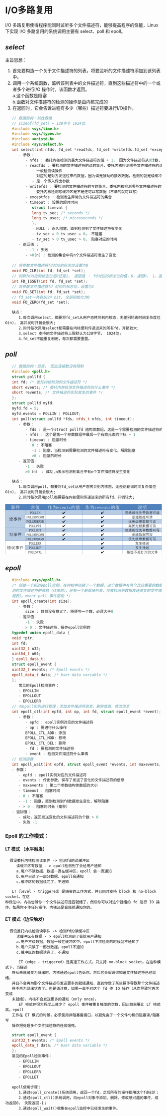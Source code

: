 # I/O多路复用
I/O 多路复用使得程序能同时监听多个文件描述符，能够提高程序的性能，Linux 下实现 I/O 多路复用的系统调用主要有 select、poll 和 epoll。

## ***select***
   主旨思想：   
   1. 首先要构造一个关于文件描述符的列表，将要监听的文件描述符添加到该列表中。   
   2. 调用一个系统函数，监听该列表中的文件描述符，直到这些描述符中的一个或者多个进行I/O
   操作时，该函数才返回。   
      a.这个函数是阻塞   
      b.函数对文件描述符的检测的操作是由内核完成的   
   3. 在返回时，它会告诉进程有多少（哪些）描述符要进行I/O操作。   
```c++
   // 数据结构：线性数组
   // sizeof(fd_set) = 128字节 1024位
   #include <sys/time.h>
   #include <sys/types.h>
   #include <unistd.h>
   #include <sys/select.h>
   int select(int nfds, fd_set *readfds, fd_set *writefds,fd_set *exceptfds, struct timeval *timeout);
      - 参数：
         - nfds : 委托内核检测的最大文件描述符的值 + 1， 因为文件描述符从0计数， 最大值+1才能取到最大的那个文件描述符
         - readfds : 要检测的文件描述符的读的集合，委托内核检测哪些文件描述符的读的属性
            - 一般检测读操作
            - 对应的是对方发送过来的数据，因为读是被动的接收数据，检测的就是读缓冲区
            - 是一个传入传出参数
         - writefds : 要检测的文件描述符的写的集合，委托内核检测哪些文件描述符的写的属性
            - 委托内核检测写缓冲区是不是还可以写数据（不满的就可以写）
         - exceptfds : 检测发生异常的文件描述符的集合
         - timeout : 设置的超时时间
            struct timeval {
            long tv_sec; /* seconds */
            long tv_usec; /* microseconds */
            };
            - NULL : 永久阻塞，直到检测到了文件描述符有变化
            - tv_sec = 0 tv_usec = 0， 不阻塞
            - tv_sec > 0 tv_usec > 0， 阻塞对应的时间
      - 返回值 :
         - -1 : 失败
         - >0(n) : 检测的集合中有n个文件描述符发生了变化
      
   // 将参数文件描述符fd对应的标志位设置为0
   void FD_CLR(int fd, fd_set *set);
   // 判断fd对应的标志位是0还是1， 返回值 ： fd对应的标志位的值，0，返回0， 1，返回1
   int FD_ISSET(int fd, fd_set *set);
   // 将参数文件描述符fd 对应的标志位，设置为1
   void FD_SET(int fd, fd_set *set);
   // fd_set一共有1024 bit, 全部初始化为0
   void FD_ZERO(fd_set *set);
```
```
   缺点：   
      1.每次调用select，都要将fd_set从用户态拷贝到内核态，无差别轮询时间复杂度位O(n)， 高并发时开销会很大;   
      2.同时每次调用select都需要在内核便利传递进来的所有fd，开销较大;   
      3.select 支持的文件描述符上限默认为128字节， 1024位;   
      4.fd_set不能重复利用，每次都需要重置。   
```

## ***poll***

```c++
   // 数据结构：链表， 因此连接数没有限制
   #include <poll.h>
   struct pollfd {
   int fd; /* 委托内核检测的文件描述符 */
   short events; /* 委托内核检测文件描述符的什么事件 */
   short revents; /* 文件描述符实际发生的事件 */
   };
   struct pollfd myfd;
   myfd.fd = 5;
   myfd.events = POLLIN | POLLOUT;
   int poll(struct pollfd *fds, nfds_t nfds, int timeout);
      - 参数：
         - fds : 是一个struct pollfd 结构体数组，这是一个需要检测的文件描述符的集合
         - nfds : 这个是第一个参数数组中最后一个有效元素的下标 + 1
         - timeout : 阻塞时长
            0 : 不阻塞
            -1 : 阻塞，当检测到需要检测的文件描述符有变化，解除阻塞
            >0 : 阻塞的时长
      - 返回值：
         -1 : 失败
         >0（n） : 成功,n表示检测到集合中有n个文件描述符发生变化
```

```
   缺点：   
      1.每次调用poll，都要将fd_set从用户态拷贝到内核态，无差别轮询时间复杂度位O(n)， 高并发时开销会很大;   
      2.同时每次调用poll都需要在内核便利传递进来的所有fd，开销较大; 
```

![](https://github.com/ihbal61/LinuxLearning/blob/main/6.%E7%BD%91%E7%BB%9C%E7%BC%96%E7%A8%8B%E5%9F%BA%E7%A1%80/IO%E5%A4%9A%E8%B7%AF%E5%A4%8D%E7%94%A8%EF%BC%88%E5%A4%9A%E8%B7%AF%E8%BD%AC%E6%8E%A5%EF%BC%89/poll.png)


## ***epoll***

```c++
   #include <sys/epoll.h>
   /* 创建一个新的epoll实例。在内核中创建了一个数据，这个数据中有两个比较重要的数据，一个是需要检
   测的文件描述符的信息（红黑树），还有一个是就绪列表，存放检测到数据发送改变的文件描述符信息（双向
   链表）。event poll 事件驱动 */
   int epoll_create(int size);
      - 参数：
         size : 目前没有意义了。随便写一个数，必须大于0
      - 返回值：
         -1 : 失败
         > 0 : 文件描述符，操作epoll实例的
   typedef union epoll_data {
   void *ptr;
   int fd;
   uint32_t u32;
   uint64_t u64;
   } epoll_data_t;
   struct epoll_event {
   uint32_t events; /* Epoll events */
   epoll_data_t data; /* User data variable */
   };
      常见的Epoll检测事件：
      - EPOLLIN
      - EPOLLOUT
      - EPOLLERR
   // 对epoll实例进行管理：添加文件描述符信息，删除信息，修改信息
   int epoll_ctl(int epfd, int op, int fd, struct epoll_event *event);
      - 参数：
         - epfd : epoll实例对应的文件描述符
         - op : 要进行什么操作
         EPOLL_CTL_ADD: 添加
         EPOLL_CTL_MOD: 修改
         EPOLL_CTL_DEL: 删除
         - fd : 要检测的文件描述符
         - event : 检测文件描述符什么事情
   // 检测函数
   int epoll_wait(int epfd, struct epoll_event *events, int maxevents, int timeout);
   - 参数：
      - epfd : epoll实例对应的文件描述符
      - events : 传出参数，保存了发送了变化的文件描述符的信息
      - maxevents : 第二个参数结构体数组的大小
      - timeout : 阻塞时间
      - 0 : 不阻塞
      - -1 : 阻塞，直到检测到fd数据发生变化，解除阻塞
      - > 0 : 阻塞的时长（毫秒）
   - 返回值：
      - 成功，返回发送变化的文件描述符的个数 > 0
      - 失败 -1
```
### Epoll 的工作模式：
   #### LT 模式 （水平触发）
      假设委托内核检测读事件 -> 检测fd的读缓冲区   
         读缓冲区有数据 - > epoll检测到了会给用户通知   
         a.用户不读数据，数据一直在缓冲区，epoll 会一直通知   
         b.用户只读了一部分数据，epoll会通知   
         c.缓冲区的数据读完了，不通知   
   ```
      LT（level - triggered）是缺省的工作方式，并且同时支持 block 和 no-block socket。在这
   种做法中，内核告诉你一个文件描述符是否就绪了，然后你可以对这个就绪的 fd 进行 IO 操
   作。如果你不作任何操作，内核还是会继续通知你的。
```

   #### ET 模式（边沿触发）
      假设委托内核检测读事件 -> 检测fd的读缓冲区     
         读缓冲区有数据 - > epoll检测到了会给用户通知    
         a.用户不读数据，数据一致在缓冲区中，epoll下次检测的时候就不通知了     
         b.用户只读了一部分数据，epoll不通知    
         c.缓冲区的数据读完了，不通知    
   ```  
         ET（edge - triggered）是高速工作方式，只支持 no-block socket。在这种模式下，当描述
      符从未就绪变为就绪时，内核通过epoll告诉你。然后它会假设你知道文件描述符已经就绪，
      并且不会再为那个文件描述符发送更多的就绪通知，直到你做了某些操作导致那个文件描述
      符不再为就绪状态了。但是请注意，如果一直不对这个 fd 作 IO 操作（从而导致它再次变成
      未就绪），内核不会发送更多的通知（only once）。
         ET 模式在很大程度上减少了 epoll 事件被重复触发的次数，因此效率要比 LT 模式高。epoll
      工作在 ET 模式的时候，必须使用非阻塞套接口，以避免由于一个文件句柄的阻塞读/阻塞写
      操作把处理多个文件描述符的任务饿死。
   ```

   ```c++
      struct epoll_event {
      uint32_t events; /* Epoll events */
      epoll_data_t data; /* User data variable */
      };
      常见的Epoll检测事件：
         - EPOLLIN
         - EPOLLOUT
         - EPOLLERR
         - EPOLLET
   ```

```
   epoll使用步骤：  
      1.通过epoll_create()系统调用，返回一个fd，之后所有的操作都用这个fd标识；   
      2.通过epoll_ctl()系统调用，向epoll对象中添加、删除、修改感兴趣的事件，成功返回0， 失败返回-1；  
      3.通过epoll_wait()收集在epoll监控中已经发生的事件。  
```